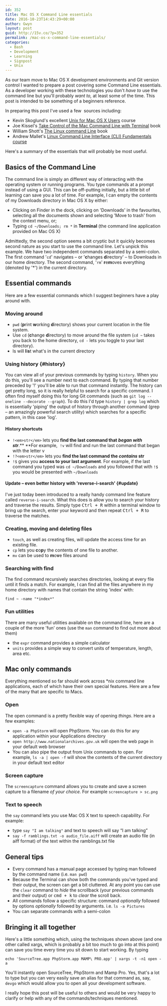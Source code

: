 ```yaml
---
id: 352
title: Mac OS X Command Line essentials
date: 2016-10-23T14:43:29+00:00
author: Gwyn
layout: post
guid: http://15v.co/?p=352
permalink: /mac-os-x-command-line-essentials/
categories:
  - Bash
  - Development
  - Learning
  - Signpost
  - Unix
---
```

As our team move to Mac OS X development environments and Git version control I wanted to prepare a post covering some Command Line essentials. As a developer working with these technologies you don't _have to_ use the command line but you'll probably _want to,_ at least some of the time. This post is intended to be something of a beginners reference.

In preparing this post I've used a few  sources including:

  * Kevin Skoglund's excellent [Unix for Mac OS X Users](http://www.lynda.com/Mac-OS-X-10-6-tutorials/Unix-for-Mac-OS-X-Users/78546-2.html) course
  * Joe Kissel's [Take Control of the Mac Command Line with Terminal](https://www.safaribooksonline.com/library/view/take-control-of/9781457191107/) book
  * William Shott's [The Linux command Line](https://www.safaribooksonline.com/library/view/the-linux-command/9781593273897/) book
  * Andrew Mallet's [Linux Command Line Interface (CLI) Fundamentals course](https://app.pluralsight.com/library/courses/linux-cli-fundamentals/table-of-contents)

Here's a summary of the essentials that will probably be most useful.

## Basics of the Command Line

The command line is simply an different way of interacting with the operating system or running programs. You type commands at a prompt instead of using a GUI. This can be off-putting initially, but a little bit of learning can save you a lot of time. For example, I can empty the contents of my Downloads directory in Mac OS X by either:

  * Clicking on Finder in the dock, clicking on 'Downloads' in the favourites, selecting all the documents shown and selecting 'Move to trash' from the context menu, or;
  * Typing `cd ~/Downloads; rm *` in **Terminal** (the command line application provided on Mac OS X)

Admittedly, the second option seems a bit cryptic but it quickly becomes second nature as you start to use the command line. Let's unpick this example. We have two independent commands separated by a semi-colon. The first command '`cd`' navigates &#8211; or '**c**hanges **d**irectory' &#8211; to Downloads in our home directory. The second command, '`rm`' **r**e**m**oves everything (denoted by '*') in the current directory.

## Essential commands

Here are a few essential commands which I suggest beginners have a play around with.

### Moving around

  * `pwd` (**p**rint **w**orking **d**irectory) shows your current location in the file system.
  * Use `cd` (**c**hange **d**irectory) to move around the file system (`cd ~` takes you back to the home directory, `cd -` lets you toggle to your last directory).
  * ls will **l**i**s**t what's in the current directory

### Using history {#history}

You can view all of your previous commands by typing `history`. When you do this, you'll see a number next to each command. By typing that number preceded by '!' you'll be able to run that command instantly. The history can get pretty long, so it is really helpful to search for a specific command. I often find myself doing this for long Git commands (such as `git log --oneline --decorate --graph`). To do this I'd type `history | grep log` which is essentially 'piping' the output of history through another command (grep &#8211; an amazingly powerful search utility) which searches for a specific pattern, in this case 'log'.

#### History shortcuts

  * `!<em>str</em>` lets you **find the last command that** _**began with str**_.** **For example,  `!v` will find and run the last command that began with the letter v
  * `!?<em>str</em>` lets you **find the last command the _contains_ str**
  * `!$` gives you **access to your last argument**. For example, if the last command you typed was `cd ~/Downloads` and you followed that with `!$` you would be presented with `~/Downloads`

#### Update &#8211; even better history with 'reverse-i-search' {#update}

I've just today been introduced to a really handy command line feature called `reverse-i-search`. What this does is allow you to search your history and traverse the results. Simply type <kbd>Ctrl + R</kbd> within a terminal window to bring up the search, enter your keyword and then repeat <kbd>Ctrl + R</kbd> to traverse the matches.

### Creating, moving and deleting files

  * `touch`, as well as creating files, will update the access time for an existing file.
  * `cp` lets you **c**o**p**y the contents of one file to another.
  * `mv` can be used to **m**o**v**e files around

### Searching with find

The find command recursively searches directories, looking at every file until it finds a match. For example, I can find all the files anywhere in my home directory with names that contain the string 'index' with:

`find ~ -name "*index*"`

### Fun utilities

There are many useful utilities available on the command line, here are a couple of the more 'fun' ones (use the `man` command to find out more about them)

  * the `expr` command provides a simple calculator
  * `units` provides a simple way to convert units of temperature, length, area etc.

## Mac only commands

Everything mentioned so far should work across *nix command line applications, each of which have their own special features. Here are a few of the many that are specific to Macs.

### Open

The open command is a pretty flexible way of opening _things_. Here are a few examples:

  * `open -a PhpStorm` will open PhpStorm. You can do this for any application within your Applications directory
  * `open http://www.nationalarchives.gov.uk` will open the web page in your default web browser
  * You can also pipe the output from Unix commands to open. For example, `ls -a | open -f` will show the contents of the current directory in your default text editor

### Screen capture

The `screencapture` command allows you to create and save a screen capture to a filename _of your choice._ For example `screencapture > sc.png`

### Text to speech

the `say` command lets you use Mac OS X text to speech capability. For example:

  * type `say "I am talking"` and text to speech will say &#8220;I am talking&#8221;
  * `say -f ramblings.txt -o audio_file.aiff` will create an audio file (in aiff format) of the text within the ramblings.txt file

## General tips

  * Every command has a manual page accessed by typing man followed by the command name (i.e. `man pwd`)
  * Because the Terminal can show both the commands you've typed and their output, the screen can get a bit cluttered. At any point you can use the `clear` command to _hide_ the scrollback (your previous commands and their output) or <kbd>cmd + k</kbd> to _clear_ the scroll back.
  * All commands follow a specific structure: command _optionally_ followed by options _optionally_ followed by arguments. i.e. `ls -a Pictures`
  * You can separate commands with a semi-colon

## Bringing it all together

Here's a little something which, using the techniques shown above (and one other called xargs, which is probably a bit too much to go into at this point) can save you time every time you sit down to start working. By typing

`echo 'SourceTree.app PhpStorm.app MAMP\ PRO.app' | xargs -t -n1 open -a`

You'll instantly open SourceTree, PhpStorm and Mamp Pro. Yes, that's a lot to type but you can very easily save an alias for that command as, say, `devgo` which would allow you to open all your development software.

I really hope this post will be useful to others and would be very happy to clarify or help with any of the commands/techniques mentioned.